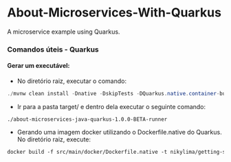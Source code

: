 # About-Microservices-With-Quarkus
A microservice example using Quarkus.

### Comandos úteis - Quarkus

#### Gerar um executável:

- No diretório raiz, executar o comando:
```java
./mvnw clean install -Dnative -DskipTests -DQuarkus.native.container-build=true
```

- Ir para a pasta target/ e dentro dela executar o seguinte comando:
```shell
./about-microservices-java-quarkus-1.0.0-BETA-runner
```

- Gerando uma imagem docker utilizando o Dockerfile.native do Quarkus. No diretório raiz, execute:
```dockerfile
docker build -f src/main/docker/Dockerfile.native -t nikylima/getting-started .
```
